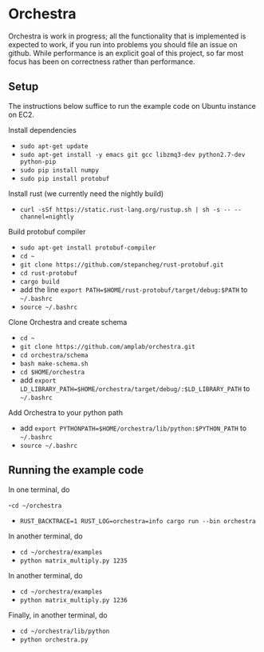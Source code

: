 # Orchestra

Orchestra is work in progress; all the functionality that is implemented is
expected to work, if you run into problems you should file an issue on github.
While performance is an explicit goal of this project, so far most focus has
been on correctness rather than performance.

## Setup
The instructions below suffice to run the example code on Ubuntu instance on EC2.

Install dependencies

- `sudo apt-get update`
- `sudo apt-get install -y emacs git gcc libzmq3-dev python2.7-dev python-pip`
- `sudo pip install numpy`
- `sudo pip install protobuf`

Install rust (we currently need the nightly build)

- `curl -sSf https://static.rust-lang.org/rustup.sh | sh -s -- --channel=nightly`

Build protobuf compiler

- `sudo apt-get install protobuf-compiler`
- `cd ~`
- `git clone https://github.com/stepancheg/rust-protobuf.git`
- `cd rust-protobuf`
- `cargo build`
- add the line `export PATH=$HOME/rust-protobuf/target/debug:$PATH` to `~/.bashrc`
- `source ~/.bashrc`

Clone Orchestra and create schema

- `cd ~`
- `git clone https://github.com/amplab/orchestra.git`
- `cd orchestra/schema`
- `bash make-schema.sh`
- `cd $HOME/orchestra`
- add `export LD_LIBRARY_PATH=$HOME/orchestra/target/debug/:$LD_LIBRARY_PATH` to `~/.bashrc`

Add Orchestra to your python path

- add `export PYTHONPATH=$HOME/orchestra/lib/python:$PYTHON_PATH` to `~/.bashrc `
- `source ~/.bashrc`

## Running the example code

In one terminal, do

-`cd ~/orchestra`
- `RUST_BACKTRACE=1 RUST_LOG=orchestra=info cargo run --bin orchestra`

In another terminal, do

- `cd ~/orchestra/examples`
- `python matrix_multiply.py 1235`

In another terminal, do

- `cd ~/orchestra/examples`
- `python matrix_multiply.py 1236`

Finally, in another terminal, do

- `cd ~/orchestra/lib/python`
- `python orchestra.py`
